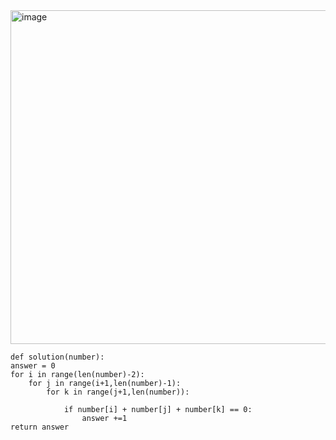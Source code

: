 <img width="534" alt="image" src="https://github.com/jinsungtoo/Programmers_coding-test/assets/115756142/09f761e1-741f-4f59-b82a-9f07a642b025">


    def solution(number):
    answer = 0
    for i in range(len(number)-2):
        for j in range(i+1,len(number)-1):
            for k in range(j+1,len(number)):
                
                if number[i] + number[j] + number[k] == 0:
                    answer +=1
    return answer
